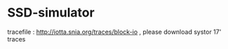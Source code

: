 # SSD-simulator
tracefile : http://iotta.snia.org/traces/block-io , please download systor 17' traces
